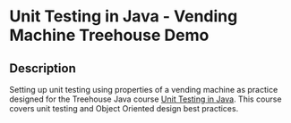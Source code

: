 # Unit Testing in Java - Vending Machine Treehouse Demo

## Description

Setting up unit testing using properties of a vending machine as practice designed for the Treehouse Java course
 [Unit Testing in Java](https://teamtreehouse.com/library/unit-testing-in-java/upcoming).
This course covers unit testing and Object Oriented design best practices.
